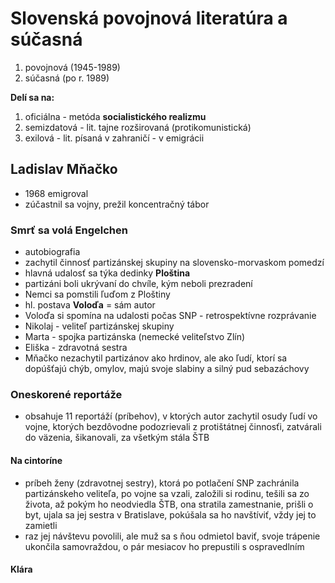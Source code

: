 # Slovenská povojnová literatúra a súčasná

1. povojnová (1945-1989)
2. súčasná (po r. 1989)

**Delí sa na:**
1. oficiálna - metóda **socialistického realizmu**
2. semizdatová - lit. tajne rozširovaná (protikomunistická)
3. exilová - lit. písaná v zahraničí - v emigrácii

## Ladislav Mňačko
- 1968 emigroval
- zúčastnil sa vojny, prežil koncentračný tábor

### Smrť sa volá Engelchen
- autobiografia
- zachytil činnosť partizánskej skupiny na slovensko-morvaskom pomedzí
- hlavná udalosť sa týka dedinky **Ploština**
- partizáni boli ukrývaní do chvíle, kým neboli prezradení
- Nemci sa pomstili ľuďom z Ploštiny
- hl. postava **Voloďa** = sám autor
- Voloďa si spomína na udalosti počas SNP - retrospektívne rozprávanie
- Nikolaj - veliteľ partizánskej skupiny
- Marta - spojka partizánska (nemecké veliteľstvo Zlín)
- Eliška - zdravotná sestra
- Mňačko nezachytil partizánov ako hrdinov, ale ako ľudí, ktorí sa dopúšťajú chýb, omylov, majú svoje slabiny a silný pud sebazáchovy

### Oneskorené reportáže
- obsahuje 11 reportáží (príbehov), v ktorých autor zachytil osudy ľudí vo vojne, ktorých bezdôvodne podozrievali z protištátnej činnosťi, zatvárali do väzenia, šikanovali, za všetkým stála ŠTB

#### Na cintoríne
- príbeh ženy (zdravotnej sestry), ktorá po potlačení SNP zachránila partizánskeho veliteľa, po vojne sa vzali, založili si rodinu, tešili sa zo života, až pokým ho neodviedla ŠTB, ona stratila zamestnanie, prišli o byt, ujala sa jej sestra v Bratislave, pokúšala sa ho navštíviť, vždy jej to zamietli
- raz jej návštevu povolili, ale muž sa s ňou odmietol baviť, svoje trápenie ukončila samovraždou, o pár mesiacov ho prepustili s ospravedlním

#### Klára